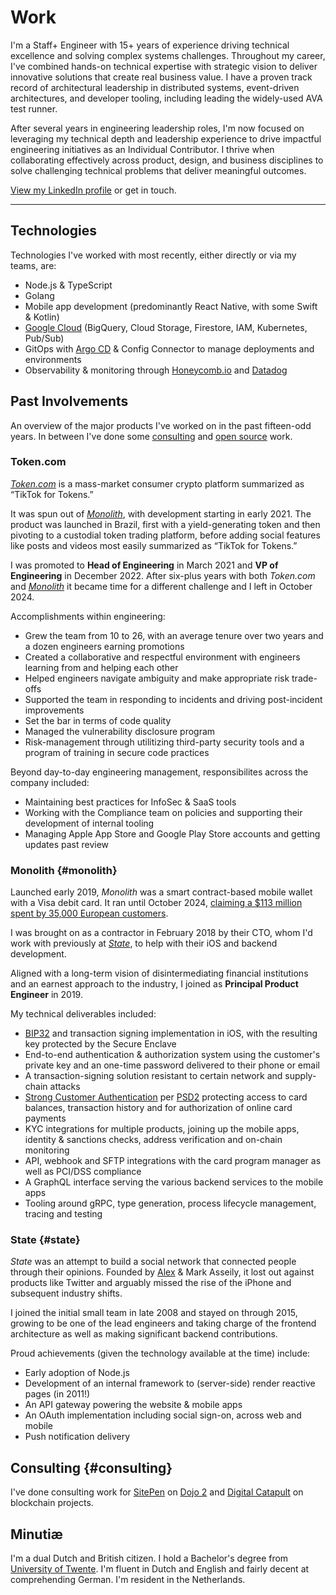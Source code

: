 # Work

I'm a Staff+ Engineer with 15+ years of experience driving technical excellence and solving complex systems challenges. Throughout my career, I've combined hands-on technical expertise with strategic vision to deliver innovative solutions that create real business value. I have a proven track record of architectural leadership in distributed systems, event-driven architectures, and developer tooling, including leading the widely-used AVA test runner.

After several years in engineering leadership roles, I'm now focused on leveraging my technical depth and leadership experience to drive impactful engineering initiatives as an Individual Contributor. I thrive when collaborating effectively across product, design, and business disciplines to solve challenging technical problems that deliver meaningful outcomes.

[View my LinkedIn profile](https://www.linkedin.com/in/novemberborn/) or <a data-email="bcd1ddced7fcd2d3cad9d1ded9ceded3ced292d2d9c8">get in touch</a>.

---

## Technologies

Technologies I've worked with most recently, either directly or via my teams, are:

- Node.js & TypeScript
- Golang
- Mobile app development (predominantly React Native, with some Swift & Kotlin)
- [Google Cloud](https://cloud.google.com) (BigQuery, Cloud Storage, Firestore, IAM, Kubernetes, Pub/Sub)
- GitOps with [Argo CD](https://argoproj.github.io/cd/) & Config Connector to manage deployments and environments
- Observability & monitoring through [Honeycomb.io](https://www.honeycomb.io) and [Datadog](https://www.datadoghq.com)

## Past Involvements

An overview of the major products I've worked on in the past fifteen-odd years. In between I've done some [consulting](#consulting) and [open source](/open-source) work.

### Token.com

[_Token.com_](https://token.com) is a mass-market consumer crypto platform summarized as “TikTok for Tokens.”

It was spun out of [_Monolith_](#monolith), with development starting in early 2021. The product was launched in Brazil, first with a yield-generating token and then pivoting to a custodial token trading platform, before adding social features like posts and videos most easily summarized as “TikTok for Tokens.”

I was promoted to **Head of Engineering** in March 2021 and **VP of Engineering** in December 2022. After six-plus years with both _Token.com_ and [_Monolith_](#monolith) it became time for a different challenge and I left in October 2024.

Accomplishments within engineering:

- Grew the team from 10 to 26, with an average tenure over two years and a dozen engineers earning promotions
- Created a collaborative and respectful environment with engineers learning from and helping each other
- Helped engineers navigate ambiguity and make appropriate risk trade-offs
- Supported the team in responding to incidents and driving post-incident improvements
- Set the bar in terms of code quality
- Managed the vulnerability disclosure program
- Risk-management through utilitizing third-party security tools and a program of training in secure code practices

Beyond day-to-day engineering management, responsibilites across the company included:

- Maintaining best practices for InfoSec & SaaS tools
- Working with the Compliance team on policies and supporting their development of internal tooling
- Managing Apple App Store and Google Play Store accounts and getting updates past review

### Monolith {#monolith}

Launched early 2019, _Monolith_ was a smart contract-based mobile wallet with a Visa debit card. It ran until October 2024, [claiming a $113 million spent by 35,000 European customers](https://monolith.xyz).

I was brought on as a contractor in February 2018 by their CTO, whom I'd work with previously at [_State_](#state), to help with their iOS and backend development.

Aligned with a long-term vision of disintermediating financial institutions and an earnest approach to the industry, I joined as **Principal Product Engineer** in 2019.

My technical deliverables included:

- [BIP32](https://github.com/bitcoin/bips/blob/master/bip-0032.mediawiki) and transaction signing implementation in iOS, with the resulting key protected by the Secure Enclave
- End-to-end authentication & authorization system using the customer's private key and an one-time password delivered to their phone or email
- A transaction-signing solution resistant to certain network and supply-chain attacks
- [Strong Customer Authentication](https://en.wikipedia.org/wiki/Strong_customer_authentication) per [PSD2](https://en.wikipedia.org/wiki/Payment_Services_Directive) protecting access to card balances, transaction history and for authorization of online card payments
- KYC integrations for multiple products, joining up the mobile apps, identity & sanctions checks, address verification and on-chain monitoring
- API, webhook and SFTP integrations with the card program manager as well as PCI/DSS compliance
- A GraphQL interface serving the various backend services to the mobile apps
- Tooling around gRPC, type generation, process lifecycle management, tracing and testing

### State {#state}

_State_ was an attempt to build a social network that connected people through their opinions. Founded by [Alex](https://en.wikipedia.org/wiki/Alexander_Asseily) & Mark Asseily, it lost out against products like Twitter and arguably missed the rise of the iPhone and subsequent industry shifts.

I joined the initial small team in late 2008 and stayed on through 2015, growing to be one of the lead engineers and taking charge of the frontend architecture as well as making significant backend contributions.

Proud achievements (given the technology available at the time) include:

- Early adoption of Node.js
- Development of an internal framework to (server-side) render reactive pages (in 2011!)
- An API gateway powering the website & mobile apps
- An OAuth implementation including social sign-on, across web and mobile
- Push notification delivery

## Consulting {#consulting}

I've done consulting work for [SitePen](https://sitepen.com/) on [Dojo 2](https://dojo.io/) and [Digital Catapult](https://www.digicatapult.org.uk) on blockchain projects.

## Minutiæ

I'm a dual Dutch and British citizen. I hold a Bachelor's degree from [University of Twente](https://www.utwente.nl/en/). I'm fluent in Dutch and English and fairly decent at comprehending German. I'm resident in the Netherlands.
